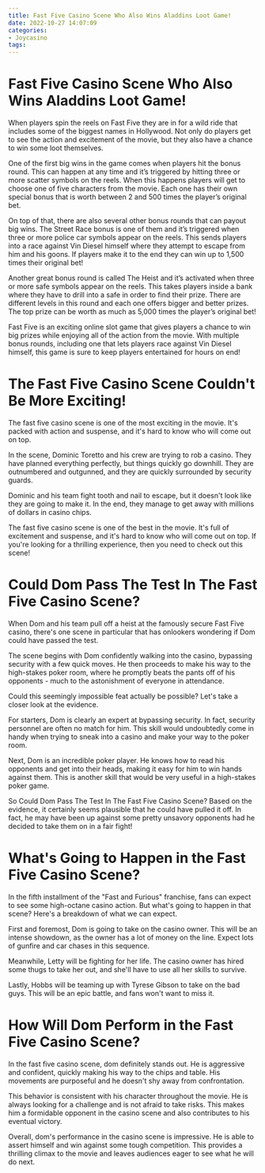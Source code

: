```yaml
---
title: Fast Five Casino Scene Who Also Wins Aladdins Loot Game!
date: 2022-10-27 14:07:09
categories:
- Joycasino
tags:
---
```



#  Fast Five Casino Scene Who Also Wins Aladdins Loot Game!

When players spin the reels on Fast Five they are in for a wild ride that includes some of the biggest names in Hollywood. Not only do players get to see the action and excitement of the movie, but they also have a chance to win some loot themselves.

One of the first big wins in the game comes when players hit the bonus round. This can happen at any time and it’s triggered by hitting three or more scatter symbols on the reels. When this happens players will get to choose one of five characters from the movie. Each one has their own special bonus that is worth between 2 and 500 times the player’s original bet.

On top of that, there are also several other bonus rounds that can payout big wins. The Street Race bonus is one of them and it’s triggered when three or more police car symbols appear on the reels. This sends players into a race against Vin Diesel himself where they attempt to escape from him and his goons. If players make it to the end they can win up to 1,500 times their original bet!

Another great bonus round is called The Heist and it’s activated when three or more safe symbols appear on the reels. This takes players inside a bank where they have to drill into a safe in order to find their prize. There are different levels in this round and each one offers bigger and better prizes. The top prize can be worth as much as 5,000 times the player’s original bet!

Fast Five is an exciting online slot game that gives players a chance to win big prizes while enjoying all of the action from the movie. With multiple bonus rounds, including one that lets players race against Vin Diesel himself, this game is sure to keep players entertained for hours on end!

#  The Fast Five Casino Scene Couldn't Be More Exciting!

The fast five casino scene is one of the most exciting in the movie. It's packed with action and suspense, and it's hard to know who will come out on top.

In the scene, Dominic Toretto and his crew are trying to rob a casino. They have planned everything perfectly, but things quickly go downhill. They are outnumbered and outgunned, and they are quickly surrounded by security guards.

Dominic and his team fight tooth and nail to escape, but it doesn't look like they are going to make it. In the end, they manage to get away with millions of dollars in casino chips.

The fast five casino scene is one of the best in the movie. It's full of excitement and suspense, and it's hard to know who will come out on top. If you're looking for a thrilling experience, then you need to check out this scene!

#  Could Dom Pass The Test In The Fast Five Casino Scene?

When Dom and his team pull off a heist at the famously secure Fast Five casino, there's one scene in particular that has onlookers wondering if Dom could have passed the test.

The scene begins with Dom confidently walking into the casino, bypassing security with a few quick moves. He then proceeds to make his way to the high-stakes poker room, where he promptly beats the pants off of his opponents - much to the astonishment of everyone in attendance.

Could this seemingly impossible feat actually be possible? Let's take a closer look at the evidence.

For starters, Dom is clearly an expert at bypassing security. In fact, security personnel are often no match for him. This skill would undoubtedly come in handy when trying to sneak into a casino and make your way to the poker room.

Next, Dom is an incredible poker player. He knows how to read his opponents and get into their heads, making it easy for him to win hands against them. This is another skill that would be very useful in a high-stakes poker game.

So Could Dom Pass The Test In The Fast Five Casino Scene? Based on the evidence, it certainly seems plausible that he could have pulled it off. In fact, he may have been up against some pretty unsavory opponents had he decided to take them on in a fair fight!

#  What's Going to Happen in the Fast Five Casino Scene?

In the fifth installment of the "Fast and Furious" franchise, fans can expect to see some high-octane casino action. But what's going to happen in that scene? Here's a breakdown of what we can expect.

First and foremost, Dom is going to take on the casino owner. This will be an intense showdown, as the owner has a lot of money on the line. Expect lots of gunfire and car chases in this sequence.

Meanwhile, Letty will be fighting for her life. The casino owner has hired some thugs to take her out, and she'll have to use all her skills to survive.

Lastly, Hobbs will be teaming up with Tyrese Gibson to take on the bad guys. This will be an epic battle, and fans won't want to miss it.

#  How Will Dom Perform in the Fast Five Casino Scene?

In the fast five casino scene, dom definitely stands out. He is aggressive and confident, quickly making his way to the chips and table. His movements are purposeful and he doesn't shy away from confrontation.

This behavior is consistent with his character throughout the movie. He is always looking for a challenge and is not afraid to take risks. This makes him a formidable opponent in the casino scene and also contributes to his eventual victory.

Overall, dom's performance in the casino scene is impressive. He is able to assert himself and win against some tough competition. This provides a thrilling climax to the movie and leaves audiences eager to see what he will do next.